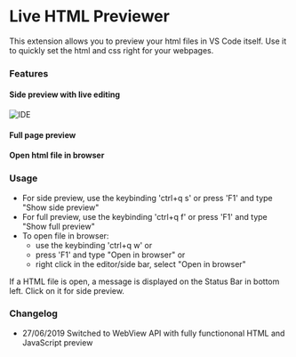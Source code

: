 # Live HTML Previewer
This extension allows you to preview your html files in VS Code itself. Use it to quickly set the html and css right for your webpages.
### Features
#### Side preview with live editing
![IDE](Resources/Images/SidePreview.gif)
#### Full page preview
#### Open html file in browser
### Usage
* For side preview, use the keybinding 'ctrl+q s' or press 'F1' and type "Show side preview"
* For full preview, use the keybinding 'ctrl+q f' or press 'F1' and type "Show full preview"
* To open file in browser: 
    * use the keybinding 'ctrl+q w' or
    * press 'F1' and type "Open in browser" or
    * right click in the editor/side bar, select "Open in browser"

If a HTML file is open, a message is displayed on the Status Bar in bottom left. Click on it for side preview.
### Changelog
* 27/06/2019 Switched to WebView API with fully functiononal HTML and JavaScript preview